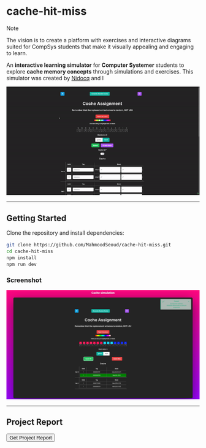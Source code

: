# **cache-hit-miss**
> [!NOTE] 
> The vision is to create a platform with exercises and
> interactive diagrams suited for CompSys students that
> make it visually appealing and engaging to learn.

An **interactive learning simulator** for **Computer Systemer** students to explore **cache memory concepts** through simulations and exercises. 
This simulator was created by [Nidocq](https://github.com/Nidocq) and I


![Demo](./assets/demo.gif)  

---

## **Getting Started**
Clone the repository and install dependencies:
```sh
git clone https://github.com/MahmoodSeoud/cache-hit-miss.git  
cd cache-hit-miss  
npm install  
npm run dev  
```

### Screenshot
![Screenshot](./assets/demo.jpg)  

---
## **Project Report**

<a href="./assets/Virksomhedsprojekt_2023.pdf" download>
    <button>Get Project Report</button>
</a>
